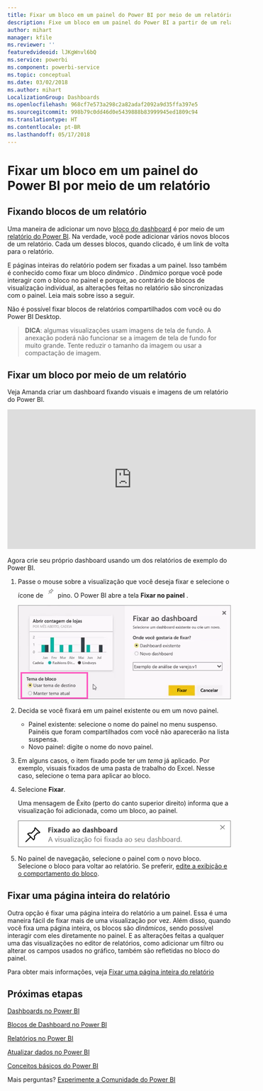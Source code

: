 ```yaml
---
title: Fixar um bloco em um painel do Power BI por meio de um relatório
description: Fixe um bloco em um painel do Power BI a partir de um relatório.
author: mihart
manager: kfile
ms.reviewer: ''
featuredvideoid: lJKgWnvl6bQ
ms.service: powerbi
ms.component: powerbi-service
ms.topic: conceptual
ms.date: 03/02/2018
ms.author: mihart
LocalizationGroup: Dashboards
ms.openlocfilehash: 968cf7e573a298c2a82adaf2092a9d35ffa397e5
ms.sourcegitcommit: 998b79c0dd46d0e5439888b83999945ed1809c94
ms.translationtype: HT
ms.contentlocale: pt-BR
ms.lasthandoff: 05/17/2018
---
```

# <a name="pin-a-tile-to-a-power-bi-dashboard-from-a-report"></a>Fixar um bloco em um painel do Power BI por meio de um relatório
## <a name="pinning-tiles-from-a-report"></a>Fixando blocos de um relatório
Uma maneira de adicionar um novo [bloco do dashboard](service-dashboard-tiles.md) é por meio de um [relatório do Power BI](service-reports.md). Na verdade, você pode adicionar vários novos blocos de um relatório.  Cada um desses blocos, quando clicado, é um link de volta para o relatório.

E páginas inteiras do relatório podem ser fixadas a um painel.  Isso também é conhecido como fixar um bloco *dinâmico* .  *Dinâmico* porque você pode interagir com o bloco no painel e porque, ao contrário de blocos de visualização individual, as alterações feitas no relatório são sincronizadas com o painel. Leia mais sobre isso a seguir.

Não é possível fixar blocos de relatórios compartilhados com você ou do Power BI Desktop. 

> **DICA**: algumas visualizações usam imagens de tela de fundo. A anexação poderá não funcionar se a imagem de tela de fundo for muito grande.  Tente reduzir o tamanho da imagem ou usar a compactação de imagem.  
> 
> 

## <a name="pin-a-tile-from-a-report"></a>Fixar um bloco por meio de um relatório
Veja Amanda criar um dashboard fixando visuais e imagens de um relatório do Power BI.

<iframe width="560" height="315" src="https://www.youtube.com/embed/lJKgWnvl6bQ" frameborder="0" allowfullscreen></iframe>

Agora crie seu próprio dashboard usando um dos relatórios de exemplo do Power BI.

1. Passe o mouse sobre a visualização que você deseja fixar e selecione o ícone de ![](media/service-dashboard-pin-tile-from-report/pbi_pintile_small.png) pino. O Power BI abre a tela **Fixar no painel** .
   
     ![Janela Fixar no dashboard](media/service-dashboard-pin-tile-from-report/pbi_themes2.png)
2. Decida se você fixará em um painel existente ou em um novo painel.
   
   * Painel existente: selecione o nome do painel no menu suspenso. Painéis que foram compartilhados com você não aparecerão na lista suspensa.
   * Novo painel: digite o nome do novo painel.
3. Em alguns casos, o item fixado pode ter um *tema* já aplicado.  Por exemplo, visuais fixados de uma pasta de trabalho do Excel. Nesse caso, selecione o tema para aplicar ao bloco.
4. Selecione **Fixar**.
   
   Uma mensagem de Êxito (perto do canto superior direito) informa que a visualização foi adicionada, como um bloco, ao painel.
   
   ![mensagem de êxito](media/service-dashboard-pin-tile-from-report/pinsuccess.png)
5. No painel de navegação, selecione o painel com o novo bloco. Selecione o bloco para voltar ao relatório. Se preferir, [edite a exibição e o comportamento do bloco](service-dashboard-edit-tile.md).

## <a name="pin-an-entire-report-page"></a>Fixar uma página inteira do relatório
Outra opção é fixar uma página inteira do relatório a um painel. Essa é uma maneira fácil de fixar mais de uma visualização por vez.  Além disso, quando você fixa uma página inteira, os blocos são *dinâmicos*, sendo possível interagir com eles diretamente no painel. E as alterações feitas a qualquer uma das visualizações no editor de relatórios, como adicionar um filtro ou alterar os campos usados no gráfico, também são refletidas no bloco do painel.  

Para obter mais informações, veja [Fixar uma página inteira do relatório](service-dashboard-pin-live-tile-from-report.md)

## <a name="next-steps"></a>Próximas etapas
[Dashboards no Power BI](service-dashboards.md)

[Blocos de Dashboard no Power BI](service-dashboard-tiles.md)

[Relatórios no Power BI](service-reports.md)

[Atualizar dados no Power BI](refresh-data.md)

[Conceitos básicos do Power BI](service-basic-concepts.md)

Mais perguntas? [Experimente a Comunidade do Power BI](http://community.powerbi.com/)

